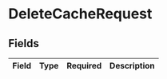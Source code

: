 # DeleteCacheRequest


## Fields

| Field       | Type        | Required    | Description |
| ----------- | ----------- | ----------- | ----------- |